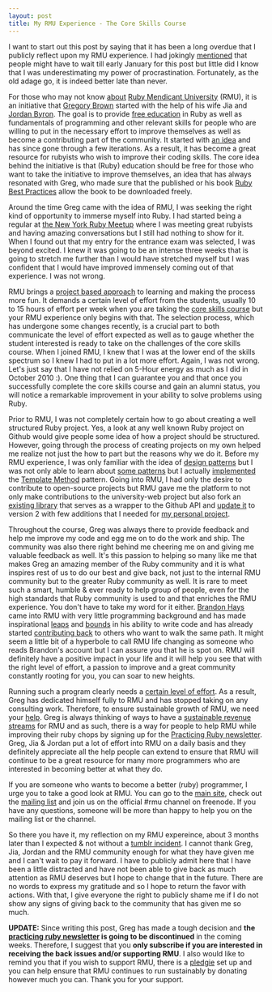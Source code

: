 ```yaml
---
layout: post
title: My RMU Experience - The Core Skills Course
---
```


I want to start out this post by saying that it has been a long overdue that I publicly reflect upon my RMU experience. I had jokingly [mentioned](http://tundal45.tumblr.com/post/2324125239/ruby-dcamp-pure-awesome) that people might have to wait till early January for this post but little did I know that I was underestimating my power of procrastination. Fortunately, as the old adage go, it is indeed better late than never.

For those who may not know [about](http://university.rubymendicant.com/about.html) [Ruby Mendicant University](http://university.rubymendicant.com/) (RMU), it is an initiative that [Gregory Brown](http://twitter.com/#!/seacreature) started with the help of his wife Jia and [Jordan Byron](http://twitter.com/#!/jordan_byron). The goal is to provide [free education](http://educationreimagined.com/post/1285596245/what-youll-find-here) in Ruby as well as fundamentals of programming and other relevant skills for people who are willing to put in the necessary effort to improve themselves as well as become a contributing part of the community. It started with [an idea](http://blog.rubybestpractices.com/posts/gregory/025-ruby-mendicant-university.html) and has since gone through a few iterations. As a result, it has become a great resource for rubyists who wish to improve their coding skills. The core idea behind the initiative is that (Ruby) education should be free for those who want to take the initiative to improve themselves, an idea that has always resonated with Greg, who made sure that the published or his book [Ruby Best Practices](http://rubybestpractices.com/) allow the book to be downloaded freely.

Around the time Greg came with the idea of RMU, I was seeking the right kind of opportunity to immerse myself into Ruby. I had started being a regular at [the New York Ruby Meetup](http://tundal45.tumblr.com/post/2875502681/the-new-york-ruby-meetup) where I was meeting great rubyists and having amazing conversations but I still had nothing to show for it. When I found out that my entry for the entrance exam was selected, I was beyond excited. I knew it was going to be an intense three weeks that is going to stretch me further than I would have stretched myself but I was confident that I would have improved immensely coming out of that experience. I was not wrong.

RMU brings a [project based approach](http://blog.majesticseacreature.com/rmus-secret-sauce-goal-driven-learning) to learning and making the process more fun. It demands a certain level of effort from the students, usually 10 to 15 hours of effort per week when you are taking the [core skills course](http://blog.rubybestpractices.com/posts/gregory/027-ruby-mendicant-university-update.html) but your RMU experience only begins with that. The selection process, which has undergone some changes recently, is a crucial part to both communicate the level of effort expected as well as to gauge whether the student interested is ready to take on the challenges of the core skills course. When I joined RMU, I knew that I was at the lower end of the skills spectrum so I knew I had to put in a lot more effort. Again, I was not wrong. Let's just say that I have not relied on 5-Hour energy as much as I did in October 2010 :). One thing that I can guarantee you and that once you successfully complete the core skills course and gain an alumni status, you will notice a remarkable improvement in your ability to solve problems using Ruby.

Prior to RMU, I was not completely certain how to go about creating a well structured Ruby project. Yes, a look at any well known Ruby project on Github would give people some idea of how a project should be structured. However, going through the process of creating projects on my own helped me realize not just the how to part but the reasons why we do it. Before my RMU experience, I was only familiar with the idea of [design patterns](http://en.wikipedia.org/wiki/Design_pattern_(computer_science)) but I was not only able to learn about [some patterns](http://sourcemaking.com/design_patterns) but I actually [implemented](https://github.com/tundal45/s2-e2) the [Template Method](http://sourcemaking.com/design_patterns/template_method) pattern. Going into RMU, I had only the desire to contribute to open-source projects but RMU gave me the platform to not only make contributions to the university-web project but also fork an [existing library](https://github.com/mbleigh/ruby-github) that serves as a wrapper to the Github API and [update it](https://github.com/tundal45/ruby-github) to version 2 with few additions that I needed for [my personal project](https://github.com/tundal45/actron). 

Throughout the course, Greg was always there to provide feedback and help me improve my code and egg me on to do the work and ship. The community was also there right behind me cheering me on and giving me valuable feedback as well. It's this passion to helping so many like me that makes Greg an amazing member of the Ruby community and it is what inspires rest of us to do our best and give back, not just to the internal RMU community but to the greater Ruby community as well. It is rare to meet such a smart, humble & ever ready to help group of people, even for the high standards that Ruby community is used to and that enriches the RMU experience. You don't have to take my word for it either. [Brandon Hays](http://twitter.com/#!/tehviking) came into RMU with very little programming background and has made inspirational [leaps](http://blog.majesticseacreature.com/ruby-mendicant-university-from-a-students-per) and [bounds](http://brandonhays.com/blog/2010/10/07/5-life-changing-lessons/) in his ability to write code and has already started [contributing back](http://brandonhays.com/blog/2010/09/01/my-hard-won-list-of-resources-for-new-programmers/) to others who want to walk the same path. It might seem a little bit of a hyperbole to call RMU life changing as someone who reads Brandon's account but I can assure you that he is spot on. RMU will definitely have a positive impact in your life and it will help you see that with the right level of effort, a passion to improve and a great community constantly rooting for you, you can soar to new heights.

Running such a program clearly needs a [certain level of effort](http://blog.majesticseacreature.com/changes-in-the-wind). As a result, Greg has dedicated himself fully to RMU and has stopped taking on any consulting work. Therefore, to ensure sustainable growth of RMU, we need your [help](http://pledgie.com/campaigns/13580). Greg is always thinking of ways to have a [sustainable revenue streams](http://blog.majesticseacreature.com/possible-revenue-models-for-rmu) for RMU and as such, there is a way for people to help RMU while improving their ruby chops by signing up for the [Practicing Ruby newsletter](http://letter.ly/practicing-ruby). Greg, Jia & Jordan put a lot of effort into RMU on a daily basis and they definitely appreciate all the help people can extend to ensure that RMU will continue to be a great resource for many more programmers who are interested in becoming better at what they do.

If you are someone who wants to become a better (ruby) programmer, I urge you to take a good look at RMU. You can go to the [main site](http://university.rubymendicant.com/), check out the [mailing list](https://groups.google.com/forum/?pli=1#!forum/rmu-talk) and join us on the official #rmu channel on freenode. If you have any questions, someone will be more than happy to help you on the mailing list or the channel.

So there you have it, my reflection on my RMU expereince, about 3 months later than I expected & not without a [tumblr incident](http://tundal45.tumblr.com/post/2886541595/one-word-autosave). I cannot thank Greg, Jia, Jordan and the RMU community enough for what they have given me and I can't wait to pay it forward. I have to publicly admit here that I have been a little distracted and have not been able to give back as much attention as RMU deserves but I hope to change that in the future. There are no words to express my gratitude and so I hope to return the favor with actions. With that, I give everyone the right to publicly shame me if I do not show any signs of giving back to the community that has given me so much.

**UPDATE:** Since writing this post, Greg has made a tough decision and **the [practicing ruby newsletter](http://letter.ly/practicing-ruby) is going to be discontinued** in the coming weeks. Therefore, I suggest that you **only subscribe if you are interested in receiving the back issues and/or supporting RMU**. I also would like to remind you that if you wish to support RMU, there is a [pledgie](http://pledgie.com/campaigns/13580) set up and you can help ensure that RMU continues to run sustainably by donating however much you can. Thank you for your support.
